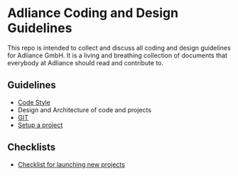 # Adliance Coding and Design Guidelines

This repo is intended to collect and discuss all coding and design guidelines for Adliance GmbH. It is a living and breathing collection of documents that everybody at Adliance should read and contribute to.

## Guidelines
- [Code Style](guidelines/dotnet-code-styles.md)
- Design and Architecture of code and projects
- [GIT](guidelines/git.md)
- [Setup a project](guidelines/project-setup.md)

## Checklists
- [Checklist for launching new projects](Checklists/Launch-Checklist.md)
